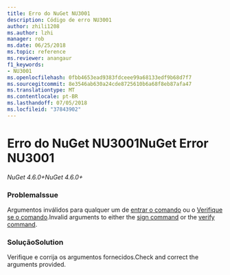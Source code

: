 ```yaml
---
title: Erro do NuGet NU3001
description: Código de erro NU3001
author: zhili1208
ms.author: lzhi
manager: rob
ms.date: 06/25/2018
ms.topic: reference
ms.reviewer: anangaur
f1_keywords:
- NU3001
ms.openlocfilehash: 0fbb4653ead9383fdceee99a68133edf9b68d7f7
ms.sourcegitcommit: 8e3546ab630a24cde8725610b6a68f8eb87afa47
ms.translationtype: MT
ms.contentlocale: pt-BR
ms.lasthandoff: 07/05/2018
ms.locfileid: "37843902"
---
```

# <a name="nuget-error-nu3001"></a><span data-ttu-id="dd8d9-103">Erro do NuGet NU3001</span><span class="sxs-lookup"><span data-stu-id="dd8d9-103">NuGet Error NU3001</span></span>

<span data-ttu-id="dd8d9-104">*NuGet 4.6.0+*</span><span class="sxs-lookup"><span data-stu-id="dd8d9-104">*NuGet 4.6.0+*</span></span>

### <a name="issue"></a><span data-ttu-id="dd8d9-105">Problema</span><span class="sxs-lookup"><span data-stu-id="dd8d9-105">Issue</span></span>
<span data-ttu-id="dd8d9-106">Argumentos inválidos para qualquer um de [entrar o comando](../../tools/cli-ref-sign.md) ou o [Verifique se o comando](../../tools/cli-ref-verify.md).</span><span class="sxs-lookup"><span data-stu-id="dd8d9-106">Invalid arguments to either the [sign command](../../tools/cli-ref-sign.md) or the [verify command](../../tools/cli-ref-verify.md).</span></span>

### <a name="solution"></a><span data-ttu-id="dd8d9-107">Solução</span><span class="sxs-lookup"><span data-stu-id="dd8d9-107">Solution</span></span>
<span data-ttu-id="dd8d9-108">Verifique e corrija os argumentos fornecidos.</span><span class="sxs-lookup"><span data-stu-id="dd8d9-108">Check and correct the arguments provided.</span></span>